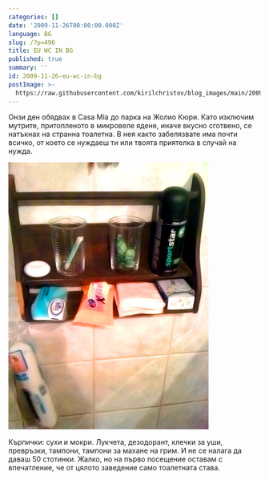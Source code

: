 ```yaml
---
categories: []
date: '2009-11-26T00:00:00.000Z'
language: BG
slug: /?p=496
title: EU WC IN BG
published: true
summary: ''
id: 2009-11-26-eu-wc-in-bg
postImage: >-
  https://raw.githubusercontent.com/kirilchristov/blog_images/main/2009/11/photo.jpg
---
```


Онзи ден обядвах в Casa Mia до парка на Жолио Кюри. Като изключим мутрите, притопленото в микровеле ядене, иначе вкусно сготвено, се натъкнах на странна тоалетна. В нея както забелязвате има почти всичко, от което се нуждаеш ти или твоята приятелка в случай на нужда. 

![photo](https://raw.githubusercontent.com/kirilchristov/blog_images/main/2009/11/photo.jpg)

 Кърпички: сухи и мокри. Лукчета, дезодорант, клечки за уши, превръзки, тампони, тампони за махане на грим. И не се налага да даваш 50 стотинки. Жалко, но на първо посещение оставам с впечатление, че от цялото заведение само тоалетната става.
